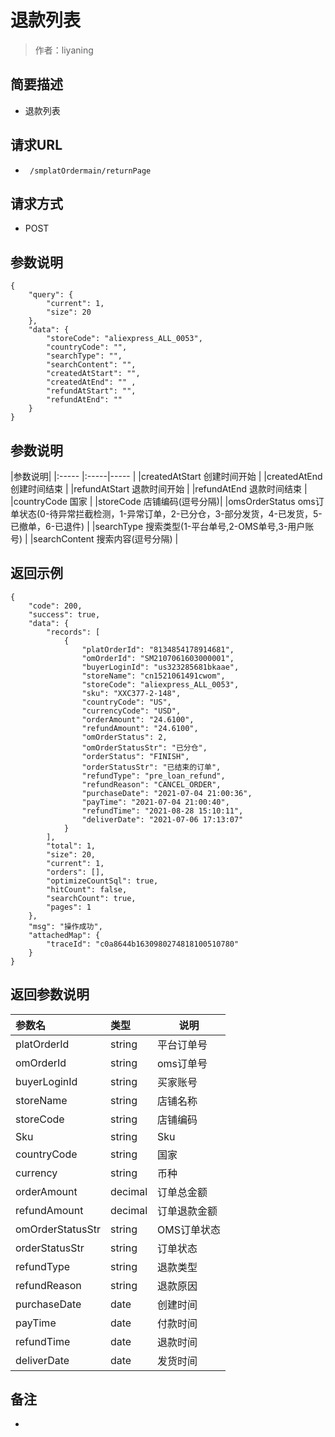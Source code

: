 # 退款列表

> 作者：liyaning

## 简要描述

- 退款列表

## 请求URL
- ` /smplatOrdermain/returnPage`
  
## 请求方式
- POST 

## 参数说明


``` 
{
    "query": {
        "current": 1,
        "size": 20
    },
    "data": {
        "storeCode": "aliexpress_ALL_0053",
        "countryCode": "",
        "searchType": "",
        "searchContent": "",
        "createdAtStart": "",
        "createdAtEnd": "" ,
        "refundAtStart": "",
        "refundAtEnd": ""
    }
}
```
## 参数说明
|参数说明|
|:-----  |:-----|-----                           |
|createdAtStart 创建时间开始 |
|createdAtEnd 创建时间结束 |
|refundAtStart 退款时间开始 |
|refundAtEnd 退款时间结束 |
|countryCode 国家 |
|storeCode 店铺编码(逗号分隔)|
|omsOrderStatus oms订单状态(0-待异常拦截检测，1-异常订单，2-已分仓，3-部分发货，4-已发货，5-已撤单，6-已退件) |
|searchType 搜索类型(1-平台单号,2-OMS单号,3-用户账号) |
|searchContent 搜索内容(逗号分隔) |

## 返回示例 

``` 
{
    "code": 200,
    "success": true,
    "data": {
        "records": [
            {
                "platOrderId": "8134854178914681",
                "omOrderId": "SM2107061603000001",
                "buyerLoginId": "us323285681bkaae",
                "storeName": "cn1521061491cwom",
                "storeCode": "aliexpress_ALL_0053",
                "sku": "XXC377-2-148",
                "countryCode": "US",
                "currencyCode": "USD",
                "orderAmount": "24.6100",
                "refundAmount": "24.6100",
                "omOrderStatus": 2,
                "omOrderStatusStr": "已分仓",
                "orderStatus": "FINISH",
                "orderStatusStr": "已结束的订单",
                "refundType": "pre_loan_refund",
                "refundReason": "CANCEL_ORDER",
                "purchaseDate": "2021-07-04 21:00:36",
                "payTime": "2021-07-04 21:00:40",
                "refundTime": "2021-08-28 15:10:11",
                "deliverDate": "2021-07-06 17:13:07"
            }
        ],
        "total": 1,
        "size": 20,
        "current": 1,
        "orders": [],
        "optimizeCountSql": true,
        "hitCount": false,
        "searchCount": true,
        "pages": 1
    },
    "msg": "操作成功",
    "attachedMap": {
        "traceId": "c0a8644b1630980274818100510780"
    }
}
```

## 返回参数说明 

|参数名|类型|说明|
|:-----  |:-----|-----
|platOrderId |string   |平台订单号  |
|omOrderId |string   |oms订单号  |
|buyerLoginId |string   |买家账号  |
|storeName |string   |店铺名称  |
|storeCode |string   | 店铺编码 |
|Sku |string   |Sku  |
|countryCode |string   | 国家 |
|currency |string   | 币种 |
|orderAmount |decimal   |订单总金额  |
|refundAmount |decimal   |订单退款金额 |
|omOrderStatusStr |string   |OMS订单状态 |
|orderStatusStr |string   |订单状态 |
|refundType |string   |退款类型  |
|refundReason |string   |退款原因  |
|purchaseDate |date   |创建时间|
|payTime |date   |付款时间|
|refundTime |date   |退款时间|
|deliverDate |date   |发货时间|

## 备注 

-